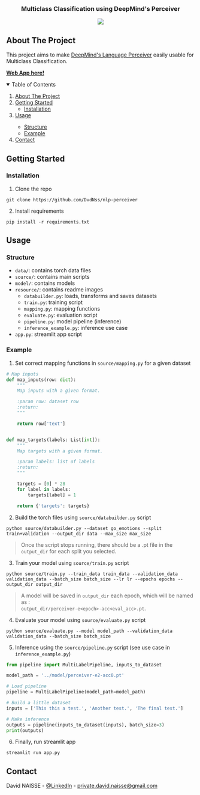 <!-- PROJECT LOGO -->
<br />
<p align="center">
<h3 align="center">Multiclass Classification using DeepMind's Perceiver</h3>
<p align="center">
  <img src="https://github.com/DvdNss/nlp-perceiver/blob/main/resource/home.JPG?raw=true" />
</p>

<!-- ABOUT THE PROJECT -->

## About The Project 

This project aims to make [DeepMind's Language Perceiver](https://huggingface.co/deepmind/language-perceiver) easily usable for Multiclass Classification.

[__Web App here!__](https://share.streamlit.io/dvdnss/facemaskdetection/main/app.py)


<!-- TABLE OF CONTENTS -->
<details open="open">
  <summary>Table of Contents</summary>
  <ol>
    <li>
      <a href="#about-the-project">About The Project</a>
    </li>
    <li>
      <a href="#getting-started">Getting Started</a>
      <ul>
        <li><a href="#installation">Installation</a></li>
      </ul>
    </li>
    <li><a href="#usage">Usage</a></li>
    <ul>
      <li><a href="#structure">Structure</a></li>
      <li><a href="#example">Example</a></li>
    </ul>
    <li><a href="#contact">Contact</a></li>
  </ol>
</details>

<!-- GETTING STARTED -->

## Getting Started

### Installation

1. Clone the repo

```shell
git clone https://github.com/DvdNss/nlp-perceiver
```

2. Install requirements

```shell
pip install -r requirements.txt
```

<!-- USAGE EXAMPLES -->

## Usage

### Structure

* `data/`: contains torch data files
* `source/`: contains main scripts
* `model/`: contains models
* `resource/`: contains readme images
  * `databuilder.py`: loads, transforms and saves datasets
  * `train.py`: training script
  * `mapping.py`: mapping functions
  * `evaluate.py`: evaluation script
  * `pipeline.py`: model pipeline (inference)
  * `inference_example.py`: inference use case
* `app.py`: streamlit app script

### Example

1. Set correct mapping functions in `source/mapping.py` for a given dataset
```python
# Map inputs
def map_inputs(row: dict):
    """
    Map inputs with a given format.

    :param row: dataset row
    :return:
    """

    return row['text']


def map_targets(labels: List[int]):
    """
    Map targets with a given format.

    :param labels: list of labels
    :return:
    """

    targets = [0] * 28
    for label in labels:
        targets[label] = 1

    return {'targets': targets}
```

2. Build the torch files using `source/databuilder.py` script
```shell
python source/databuilder.py --dataset go_emotions --split train+validation --output_dir data --max_size max_size
```
> Once the script stops running, there should be a .pt file in the `output_dir` for each split you selected. 

3. Train your model using `source/train.py` script
```shell
python source/train.py --train_data train_data --validation_data validation_data --batch_size batch_size --lr lr --epochs epochs --output_dir output_dir
```
> A model will be saved in `output_dir` each epoch, which will be named as : \
> `output_dir/perceiver-e<epoch>-acc<eval_acc>.pt`.

4. Evaluate your model using `source/evaluate.py` script
```shell
python source/evaluate.py --model model_path --validation_data validation_data --batch_size batch_size
```

5. Inference using the `source/pipeline.py` script (see use case in `inference_example.py`)
```python
from pipeline import MultiLabelPipeline, inputs_to_dataset

model_path = '../model/perceiver-e2-acc0.pt'

# Load pipeline
pipeline = MultiLabelPipeline(model_path=model_path)

# Build a little dataset
inputs = ['This this a test.', 'Another test.', 'The final test.']

# Make inference
outputs = pipeline(inputs_to_dataset(inputs), batch_size=3)
print(outputs)
```

6. Finally, run streamlit app
```shell
streamlit run app.py
```

<!-- CONTACT -->

## Contact

David NAISSE - [@LinkedIn](https://www.linkedin.com/in/davidnaisse/) - private.david.naisse@gmail.com

<!-- MARKDOWN LINKS & IMAGES -->
<!-- https://www.markdownguide.org/basic-syntax/#reference-style-links -->

[contributors-shield]: https://img.shields.io/github/contributors/sunwaee/PROJECT_NAME.svg?style=for-the-badge

[contributors-url]: https://github.com/Sunwaee/PROJECT_NAME/graphs/contributors

[forks-shield]: https://img.shields.io/github/forks/sunwaee/PROJECT_NAME.svg?style=for-the-badge

[forks-url]: https://github.com/Sunwaee/PROJECT_NAME/network/members

[stars-shield]: https://img.shields.io/github/stars/sunwaee/PROJECT_NAME.svg?style=for-the-badge

[stars-url]: https://github.com/Sunwaee/PROJECT_NAME/stargazers

[issues-shield]: https://img.shields.io/github/issues/sunwaee/PROJECT_NAME.svg?style=for-the-badge

[issues-url]: https://github.com/Sunwaee/PROJECT_NAME/issues

[license-shield]: https://img.shields.io/github/license/sunwaee/PROJECT_NAME.svg?style=for-the-badge

[license-url]: https://github.com/Sunwaee/PROJECT_NAME/blob/master/LICENSE.txt

[linkedin-shield]: https://img.shields.io/badge/-LinkedIn-black.svg?style=for-the-badge&logo=linkedin&colorB=555

[linkedin-url]: https://www.linkedin.com/in/davidnaisse/